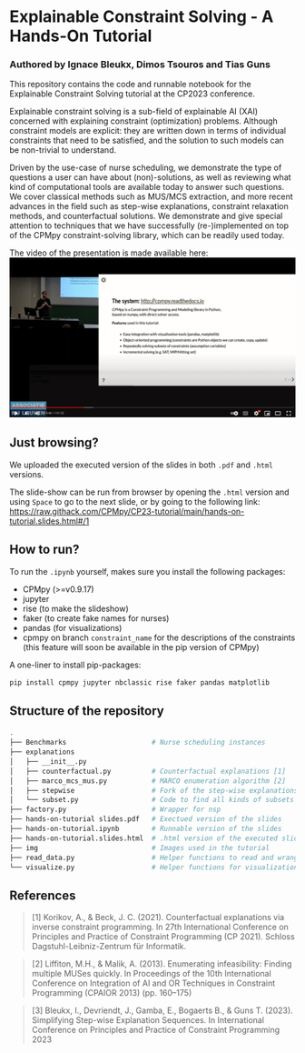 # Explainable Constraint Solving - A Hands-On Tutorial

### Authored by Ignace Bleukx, Dimos Tsouros and Tias Guns

This repository contains the code and runnable notebook for the Explainable Constraint Solving tutorial at the CP2023 conference.

Explainable constraint solving is a sub-field of explainable AI (XAI) concerned with explaining constraint (optimization) problems. 
Although constraint models are explicit: they are written down in terms of individual constraints that need to be satisfied, and the solution to such models can be non-trivial to understand.

Driven by the use-case of nurse scheduling, we demonstrate the type of questions a user can have about (non)-solutions, as well as reviewing what kind of computational tools are available today to answer such questions. 
We cover classical methods such as MUS/MCS extraction, and more recent advances in the field such as step-wise explanations, constraint relaxation methods, and counterfactual solutions.
We demonstrate and give special attention to techniques that we have successfully (re-)implemented on top of the CPMpy constraint-solving library, which can be readily used today.

The video of the presentation is made available here:
[![Link to tutorial](img/tutorial_thumbnail.png)](https://www.youtube.com/watch?v=V9DPHZq0gXk)

## Just browsing?

We uploaded the executed version of the slides in both `.pdf` and `.html` versions.

The slide-show can be run from browser by opening the `.html` version and using `Space` to go to the next slide, or by going to the following link:
https://raw.githack.com/CPMpy/CP23-tutorial/main/hands-on-tutorial.slides.html#/1

## How to run?

To run the `.ipynb` yourself, makes sure you install the following packages:
- CPMpy (>=v0.9.17)
- jupyter
- rise (to make the slideshow)
- faker (to create fake names for nurses)
- pandas (for visualizations)
- cpmpy on branch `constraint_name` for the descriptions of the constraints (this feature will soon be available in the pip version of CPMpy)

A one-liner to install pip-packages:

```bash
pip install cpmpy jupyter nbclassic rise faker pandas matplotlib
```

## Structure of the repository
```bash
.
├── Benchmarks                     # Nurse scheduling instances
├── explanations
│   ├── __init__.py
│   ├── counterfactual.py          # Counterfactual explanations [1]
│   ├── marco_mcs_mus.py           # MARCO enumeration algorithm [2]
│   ├── stepwise                   # Fork of the step-wise explanations repo [3]
│   └── subset.py                  # Code to find all kinds of subsets of constraints
├── factory.py                     # Wrapper for nsp
├── hands-on-tutorial slides.pdf   # Exectued version of the slides
├── hands-on-tutorial.ipynb        # Runnable version of the slides
├── hands-on-tutorial.slides.html  # .html version of the executed slides
├── img                            # Images used in the tutorial
├── read_data.py                   # Helper functions to read and wrangle NSP data
└── visualize.py                   # Helper functions for visualization of constraints and solutions
```

## References

> [1] Korikov, A., & Beck, J. C. (2021). Counterfactual explanations via inverse constraint programming. In 27th International Conference on Principles and Practice of Constraint Programming (CP 2021). Schloss Dagstuhl-Leibniz-Zentrum für Informatik.

> [2] Liffiton, M.H., & Malik, A. (2013). Enumerating infeasibility: Finding multiple MUSes quickly. In Proceedings of the 10th International Conference on Integration of AI and OR Techniques in Constraint Programming (CPAIOR 2013) (pp. 160–175)

> [3] Bleukx, I., Devriendt, J., Gamba, E., Bogaerts B., & Guns T. (2023). Simplifying Step-wise Explanation Sequences. In International Conference on Principles and Practice of Constraint Programming 2023
